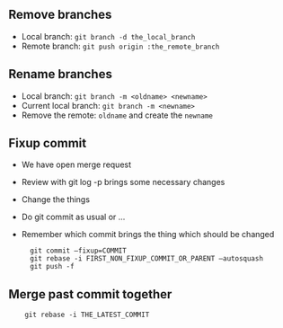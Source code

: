 ## Remove branches

- Local branch: `git branch -d the_local_branch`
- Remote branch: `git push origin :the_remote_branch`

## Rename branches

- Local branch: `git branch -m <oldname> <newname>`
- Current local branch: `git branch -m <newname>`
- Remove the remote: `oldname` and create the `newname`

## Fixup commit

- We have open merge request
- Review with git log -p brings some necessary changes
- Change the things
- Do git commit as usual or …
- Remember which commit brings the thing which should be changed

		git commit –fixup=COMMIT
		git rebase -i FIRST_NON_FIXUP_COMMIT_OR_PARENT –autosquash
		git push -f

## Merge past commit together

		git rebase -i THE_LATEST_COMMIT

